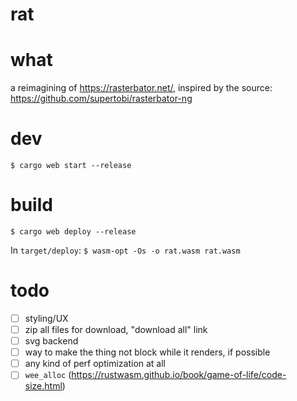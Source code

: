 rat
===

# what

a reimagining of https://rasterbator.net/, inspired by the source: https://github.com/supertobi/rasterbator-ng

# dev

`$ cargo web start --release`

# build

`$ cargo web deploy --release`

In `target/deploy`:
`$ wasm-opt -Os -o rat.wasm rat.wasm`


# todo

- [ ] styling/UX
- [ ] zip all files for download, "download all" link
- [ ] svg backend
- [ ] way to make the thing not block while it renders, if possible
- [ ] any kind of perf optimization at all
- [ ] `wee_alloc` (https://rustwasm.github.io/book/game-of-life/code-size.html)
